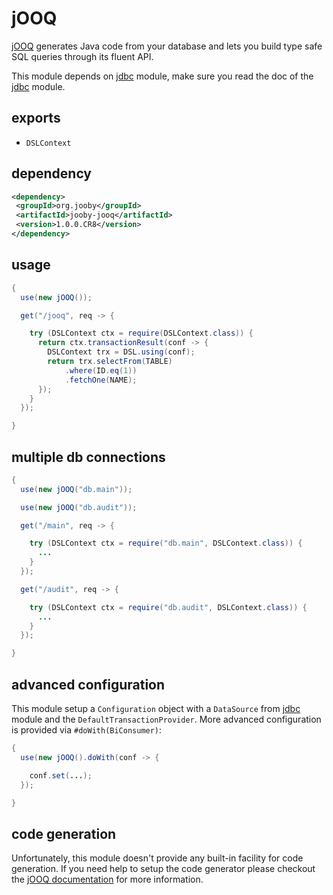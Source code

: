 # jOOQ

<a href="http://www.jooq.org">jOOQ</a> generates Java code from your database and lets you build type safe SQL queries through its fluent API.

This module depends on [jdbc](/doc/jdbc) module, make sure you read the doc of the [jdbc](/doc/jdbc) module.

## exports

* ```DSLContext```

## dependency

```xml
<dependency>
 <groupId>org.jooby</groupId>
 <artifactId>jooby-jooq</artifactId>
 <version>1.0.0.CR8</version>
</dependency>
```

## usage

```java
{
  use(new jOOQ());

  get("/jooq", req -> {

    try (DSLContext ctx = require(DSLContext.class)) {
      return ctx.transactionResult(conf -> {
        DSLContext trx = DSL.using(conf);
        return trx.selectFrom(TABLE)
            .where(ID.eq(1))
            .fetchOne(NAME);
      });
    }
  });

}
```

## multiple db connections

```java
{
  use(new jOOQ("db.main"));

  use(new jOOQ("db.audit"));

  get("/main", req -> {

    try (DSLContext ctx = require("db.main", DSLContext.class)) {
      ...
    }
  });

  get("/audit", req -> {

    try (DSLContext ctx = require("db.audit", DSLContext.class)) {
      ...
    }
  });

}
```

## advanced configuration

This module setup a ```Configuration``` object with a ```DataSource``` from [jdbc](/doc/jdbc) module and the ```DefaultTransactionProvider```. More advanced configuration is provided via ```#doWith(BiConsumer)```:

```java
{
  use(new jOOQ().doWith(conf -> {

    conf.set(...);
  });

}
```

## code generation

Unfortunately, this module doesn't provide any built-in facility for code generation. If you need help to setup the code generator please checkout the <a href="http://www.jooq.org/doc/latest/manual/code-generation/">jOOQ documentation</a> for more information.

